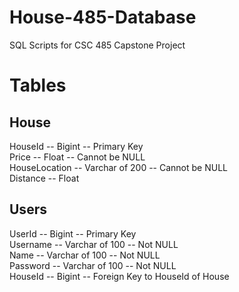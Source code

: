 # House-485-Database
SQL Scripts for CSC 485 Capstone Project

# Tables
## House
HouseId -- Bigint -- Primary Key <br>
Price -- Float -- Cannot be NULL <br>
HouseLocation -- Varchar of 200 -- Cannot be NULL <br>
Distance -- Float <br>
## Users
UserId -- Bigint -- Primary Key <br>
Username -- Varchar of 100 -- Not NULL <br>
Name -- Varchar of 100 -- Not NULL <br>
Password -- Varchar of 100 -- Not NULL <br>
HouseId -- Bigint -- Foreign Key to HouseId of House
